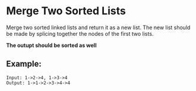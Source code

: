 # Merge Two Sorted Lists

Merge two sorted linked lists and return it as a new list. The new list should
be made by splicing together the nodes of the first two lists.

**The outupt should be sorted as well**

## Example:

```
Input: 1->2->4, 1->3->4
Output: 1->1->2->3->4->4
```

